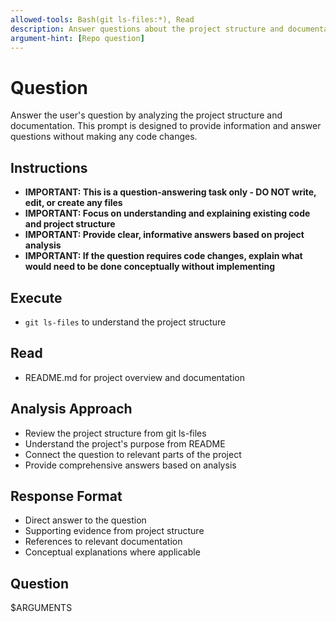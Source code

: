```yaml
---
allowed-tools: Bash(git ls-files:*), Read
description: Answer questions about the project structure and documentation without coding
argument-hint: [Repo question]
---
```


# Question

Answer the user's question by analyzing the project structure and documentation. This prompt is designed to provide information and answer questions without making any code changes.

## Instructions

- **IMPORTANT: This is a question-answering task only - DO NOT write, edit, or create any files**
- **IMPORTANT: Focus on understanding and explaining existing code and project structure**
- **IMPORTANT: Provide clear, informative answers based on project analysis**
- **IMPORTANT: If the question requires code changes, explain what would need to be done conceptually without implementing**

## Execute

- `git ls-files` to understand the project structure

## Read

- README.md for project overview and documentation

## Analysis Approach

- Review the project structure from git ls-files
- Understand the project's purpose from README
- Connect the question to relevant parts of the project
- Provide comprehensive answers based on analysis

## Response Format

- Direct answer to the question
- Supporting evidence from project structure
- References to relevant documentation
- Conceptual explanations where applicable

## Question

$ARGUMENTS